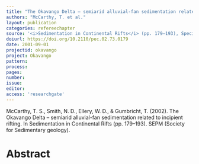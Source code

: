 ```yaml
---
title: "The Okavango Delta – semiarid alluvial-fan sedimentation related to incipient rifting."
authors: "McCarthy, T. et al."
layout: publication
categories: refereechapter
source: '<i>Sedimentation in Continental Rifts</i> (pp. 179–193), Special Publications of SEPM'
doiurl: https://doi.org/10.2110/pec.02.73.0179
date: 2001-09-01
projectid: okavango
project: Okavango
pattern:
process:
pages:
number:
issue:
editor:
access: 'researchgate'
---
```


McCarthy, T. S., Smith, N. D., Ellery, W. D., & Gumbricht, T. (2002). The Okavango Delta – semiarid alluvial-fan sedimentation related to incipient rifting. In Sedimentation in Continental Rifts (pp. 179–193). SEPM (Society for Sedimentary geology).

<h1 class='foot-description'>Abstract</h1>
